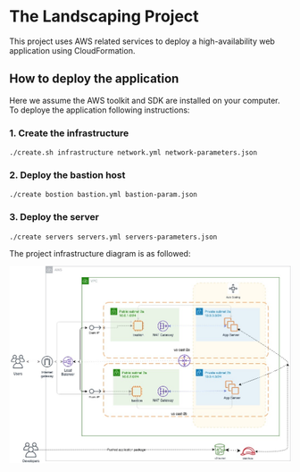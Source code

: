 # The Landscaping Project

This project uses AWS related services to deploy a high-availability web application using CloudFormation.

## How to deploy the application

Here we assume the AWS toolkit and SDK are installed on your computer. To deploye the application following instructions:

### 1. Create the infrastructure

```
./create.sh infrastructure network.yml network-parameters.json
```

### 2. Deploy the bastion host

```
./create bostion bastion.yml bastion-param.json
```

### 3. Deploy the server

```
./create servers servers.yml servers-parameters.json
```

The project infrastructure diagram is as followed:

![Inastructure](docs/diagram.jpg)
